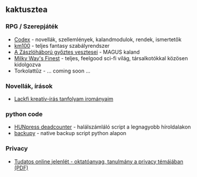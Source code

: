 ## kaktusztea

### RPG / Szerepjáték
- [Codex](https://github.com/kaktusztea/codex/blob/master/README.md) - novellák, szellemlények, kalandmodulok, rendek, ismertetők
- [km100](https://github.com/kaktusztea/km100/blob/master/README.md) - teljes fantasy szabályrendszer
- [A Zászlóháború győztes vesztesei](https://github.com/kaktusztea/rpg_zaszlohaboru/wiki) - MAGUS kaland
- [Milky Way's Finest](https://github.com/Milky-Ways-Finest/missions/wiki) - teljes, feelgood sci-fi világ, társalkotókkal közösen kidolgozva
- Torkolattűz - ... coming soon ...

### Novellák, írások
- [Lackfi kreatív-írás tanfolyam irományaim](https://github.com/kaktusztea/kreativ.iras/blob/master/README.md)

### python code
- [HUNpress deadcounter](https://github.com/kaktusztea/hunpress_deadcounter) - halálszámláló script a legnagyobb híroldalakon
- [backupy](https://github.com/kaktusztea/backupy) - native backup script python alapon

### Privacy
- [Tudatos online jelenlét - oktatóanyag, tanulmány a privacy témájában (PDF)](https://github.com/kaktusztea/tudatosonlinejelenlet/raw/master/FeketeBalint_Privacy_az_interneten.pdf)
